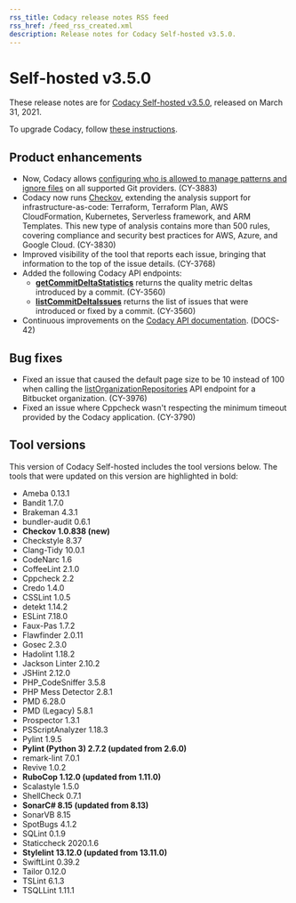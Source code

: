 ```yaml
---
rss_title: Codacy release notes RSS feed
rss_href: /feed_rss_created.xml
description: Release notes for Codacy Self-hosted v3.5.0.
---
```


# Self-hosted v3.5.0

These release notes are for [Codacy Self-hosted v3.5.0](https://github.com/codacy/chart/releases/tag/3.5.0), released on March 31, 2021.

To upgrade Codacy, follow [these instructions](../../chart/maintenance/upgrade.md).

## Product enhancements

-   Now, Codacy allows [configuring who is allowed to manage patterns and ignore files](https://docs.codacy.com/v3.5/organizations/roles-and-permissions-for-synced-organizations/#change-analysis-configuration) on all supported Git providers. (CY-3883)
-   Codacy now runs [Checkov](https://github.com/bridgecrewio/checkov), extending the analysis support for infrastructure-as-code: Terraform, Terraform Plan, AWS CloudFormation, Kubernetes, Serverless framework, and ARM Templates. This new type of analysis contains more than 500 rules, covering compliance and security best practices for AWS, Azure, and Google Cloud. (CY-3830)
-   Improved visibility of the tool that reports each issue, bringing that information to the top of the issue details. (CY-3768)
-   Added the following Codacy API endpoints:
    -   **[getCommitDeltaStatistics](https://api.codacy.com/api/api-docs#getcommitdeltastatistics)** returns the quality metric deltas introduced by a commit. (CY-3560)
    -   **[listCommitDeltaIssues](https://api.codacy.com/api/api-docs#listcommitdeltaissues)** returns the list of issues that were introduced or fixed by a commit. (CY-3560)
-   Continuous improvements on the [Codacy API documentation](https://docs.codacy.com/v3.5/codacy-api/using-the-codacy-api/). (DOCS-42)

## Bug fixes

-   Fixed an issue that caused the default page size to be 10 instead of 100 when calling the [listOrganizationRepositories](https://api.codacy.com/api/api-docs#listorganizationrepositories) API endpoint for a Bitbucket organization. (CY-3976)
-   Fixed an issue where Cppcheck wasn't respecting the minimum timeout provided by the Codacy application. (CY-3790)

## Tool versions

This version of Codacy Self-hosted includes the tool versions below. The tools that were updated on this version are highlighted in bold:

-   Ameba 0.13.1
-   Bandit 1.7.0
-   Brakeman 4.3.1
-   bundler-audit 0.6.1
-   **Checkov 1.0.838 (new)**
-   Checkstyle 8.37
-   Clang-Tidy 10.0.1
-   CodeNarc 1.6
-   CoffeeLint 2.1.0
-   Cppcheck 2.2
-   Credo 1.4.0
-   CSSLint 1.0.5
-   detekt 1.14.2
-   ESLint 7.18.0
-   Faux-Pas 1.7.2
-   Flawfinder 2.0.11
-   Gosec 2.3.0
-   Hadolint 1.18.2
-   Jackson Linter 2.10.2
-   JSHint 2.12.0
-   PHP_CodeSniffer 3.5.8
-   PHP Mess Detector 2.8.1
-   PMD 6.28.0
-   PMD (Legacy) 5.8.1
-   Prospector 1.3.1
-   PSScriptAnalyzer 1.18.3
-   Pylint 1.9.5
-   **Pylint (Python 3) 2.7.2 (updated from 2.6.0)**
-   remark-lint 7.0.1
-   Revive 1.0.2
-   **RuboCop 1.12.0 (updated from 1.11.0)**
-   Scalastyle 1.5.0
-   ShellCheck 0.7.1
-   **SonarC# 8.15 (updated from 8.13)**
-   SonarVB 8.15
-   SpotBugs 4.1.2
-   SQLint 0.1.9
-   Staticcheck 2020.1.6
-   **Stylelint 13.12.0 (updated from 13.11.0)**
-   SwiftLint 0.39.2
-   Tailor 0.12.0
-   TSLint 6.1.3
-   TSQLLint 1.11.1
